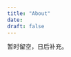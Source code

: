 ```yaml
---
title: "About"
date:
draft: false
---
```

<!DOCTYPE html>
<html>
    <head>
          <meta charset="UTF-8">
          <title>Page Title</title>
          <meta name ="viewport" content="width=device-width, initial-scale=1">
          <!--<link rel = "stylesheet" type="text/css" media ="screen" href="../Standard CSS/reset.css"/>-->
          <!--<script src="../JS/index.js"></script>-->
    </head>
    <body>
    <p>暂时留空，日后补充。</p>
    </body>
</html>
